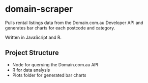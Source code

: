# domain-scraper
Pulls rental listings data from the Domain.com.au Developer API and generates bar charts for each postcode and category.

Written in JavaScript and R.

## Project Structure
- Node for querying the Domain.com.au API
- R for data analysis
- Plots folder for generated bar charts
